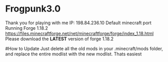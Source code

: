 # Frogpunk3.0
Thank you for playing with me
IP: 198.84.236.10
Default minecraft port
Running Forge 1.18.2
https://files.minecraftforge.net/net/minecraftforge/forge/index_1.18.html
Please download the **LATEST** version of forge 1.18.2

#How to Update
Just delete all the old mods in your .minecraft/mods folder, and replace the entire modlist with the new modlist. Thats easiest
